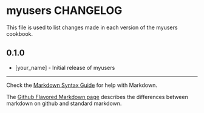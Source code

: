 myusers CHANGELOG
=============

This file is used to list changes made in each version of the myusers cookbook.

0.1.0
-----
- [your_name] - Initial release of myusers

- - -
Check the [Markdown Syntax Guide](http://daringfireball.net/projects/markdown/syntax) for help with Markdown.

The [Github Flavored Markdown page](http://github.github.com/github-flavored-markdown/) describes the differences between markdown on github and standard markdown.
